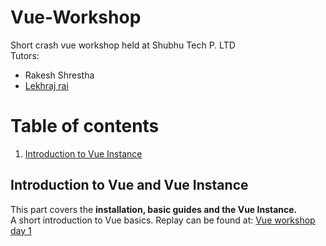 # Vue-Workshop
Short crash vue workshop held at Shubhu Tech P. LTD \
Tutors: 
* Rakesh Shrestha
* [Lekhraj rai](https://github.com/lekhrajShubhu) 

# Table of contents
1. [Introduction to Vue Instance](#introductionVue)

## Introduction to Vue and Vue Instance <a name="introductionVue" />
This part covers the **installation, basic guides and the Vue Instance.**\
A short introduction to Vue basics. Replay can be found at: [Vue workshop day 1](https:google.com)
